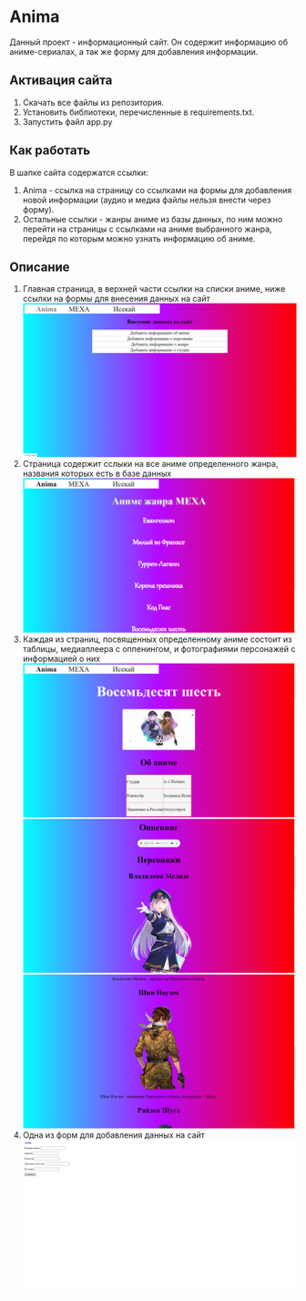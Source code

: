 # Anima

Данный проект - информационный сайт.
Он содержит информацию об аниме-сериалах, а так же форму для добавления информации.

## Активация сайта

1. Скачать все файлы из репозитория.
2. Установить библиотеки, перечисленные в requirements.txt.
3. Запустить файл app.py

## Как работать
В шапке сайта содержатся ссылки:
1. Anima - ссылка на страницу со ссылками на формы для добавления новой информации (аудио и медиа файлы нельзя внести через форму).
2. Остальные ссылки - жанры аниме из базы данных, по ним можно перейти на страницы с ссылками на аниме выбранного жанра, перейдя по которым можно узнать информацию об аниме.

## Описание
1. Главная страница, в верхней части ссылки на списки аниме, ниже ссылки на формы для внесения данных на сайт
![alt text](static/media/screen/2024-08-22_22-08-07.png)
2. Страница содержит сслыки на все аниме определенного жанра, названия которых есть в базе данных
![alt text](static/media/screen/2024-08-22_22-08-30.png)
3. Каждая из страниц, посвященных определенному аниме состоит из таблицы, медиаплеера с оппенингом, и фотографиями персонажей с информацией о них
![alt text](static/media/screen/2024-08-22_22-09-13.png)
![alt text](static/media/screen/2024-08-22_22-09-22.png)
![alt text](static/media/screen/2024-08-22_22-09-31.png)
4. Одна из форм для добавления данных на сайт
![alt text](static/media/screen/2024-08-22_22-09-47.png)